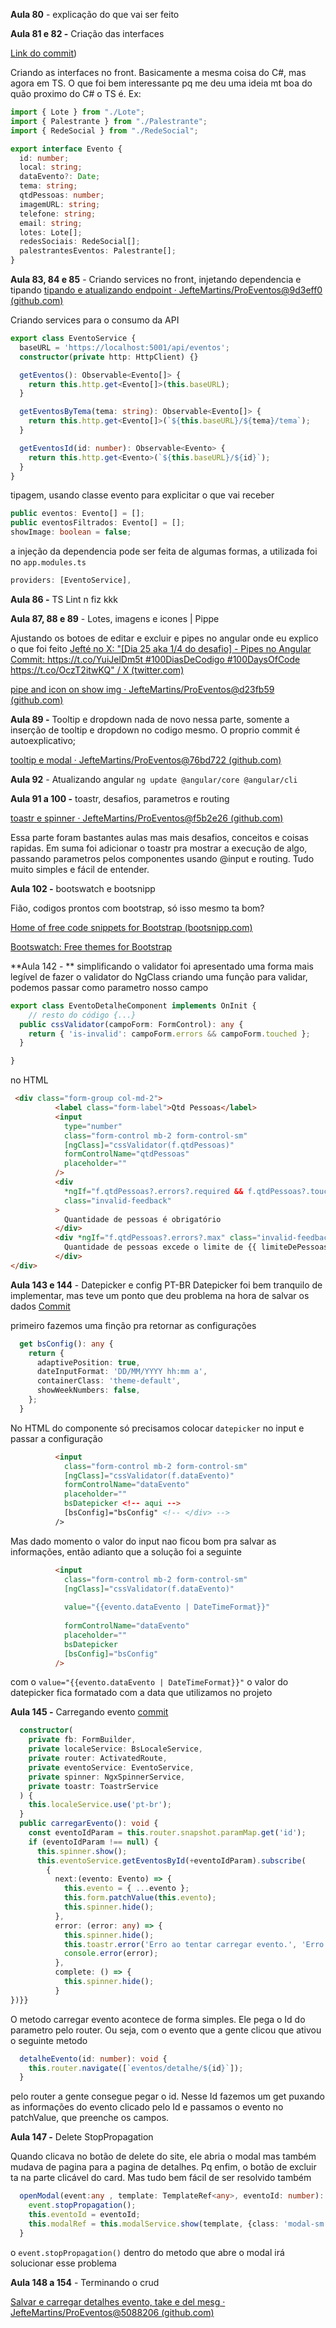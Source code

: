 **Aula 80** - explicação do que vai ser feito

**Aula 81 e 82 -** Criação das interfaces 

[Link do commit](https://github.com/JefteMartins/ProEventos/commit/bcadc9a00a368b33eab44b1e437a6eb195974d6e))

Criando as interfaces no front. Basicamente a mesma coisa do C#, mas agora em TS.
O que foi bem interessante pq me deu uma ideia mt boa do quão proximo do C# o TS é.
Ex:
```typescript
import { Lote } from "./Lote";
import { Palestrante } from "./Palestrante";
import { RedeSocial } from "./RedeSocial";

export interface Evento {
  id: number;
  local: string;
  dataEvento?: Date;
  tema: string;
  qtdPessoas: number;
  imagemURL: string;
  telefone: string;
  email: string;
  lotes: Lote[];
  redesSociais: RedeSocial[];
  palestrantesEventos: Palestrante[];
}
```

**Aula 83, 84 e 85**  - Criando services no front, injetando dependencia e tipando 
[tipando e atualizando endpoint · JefteMartins/ProEventos@9d3eff0 (github.com)](https://github.com/JefteMartins/ProEventos/commit/9d3eff06996f33b4b28cbef522c9bf79526b7d90#diff-995423baf0373c0d4cba4c59ef4a9e9e60938b2a4984a1cc3bf1739775dbfef7)

Criando services para o consumo da API

```typescript
export class EventoService {
  baseURL = 'https://localhost:5001/api/eventos';
  constructor(private http: HttpClient) {}

  getEventos(): Observable<Evento[]> {
    return this.http.get<Evento[]>(this.baseURL);
  }

  getEventosByTema(tema: string): Observable<Evento[]> {
    return this.http.get<Evento[]>(`${this.baseURL}/${tema}/tema`);
  }

  getEventosId(id: number): Observable<Evento> {
    return this.http.get<Evento>(`${this.baseURL}/${id}`);
  }
}
```

tipagem, usando classe evento para explicitar o que vai receber
```typescript
public eventos: Evento[] = [];
public eventosFiltrados: Evento[] = [];
showImage: boolean = false;
```

a injeção da dependencia pode ser feita de algumas formas, a utilizada foi no `app.modules.ts`

```typescript
providers: [EventoService],
```

**Aula 86 -** TS Lint
n fiz kkk

**Aula 87, 88 e 89** -  Lotes, imagens e icones | Pippe

Ajustando os botoes de editar e excluir e pipes no angular
onde eu explico o que foi feito
[Jefté no X: "[Dia 25 aka 1/4 do desafio] - Pipes no Angular Commit: https://t.co/YuiJelDm5t #100DiasDeCodigo #100DaysOfCode https://t.co/OczT2itwKQ" / X (twitter.com)](https://twitter.com/jetfemartins/status/1699963902669304125)

[pipe and icon on show img · JefteMartins/ProEventos@d23fb59 (github.com)](https://github.com/JefteMartins/ProEventos/commit/d23fb598b265cd7cb604401a3817e7717d715ebc)

**Aula 89 -** Tooltip e dropdown
nada de novo nessa parte, somente a inserção de tooltip e dropdown no codigo mesmo. O proprio commit é autoexplicativo;

[tooltip e modal · JefteMartins/ProEventos@76bd722 (github.com)](https://github.com/JefteMartins/ProEventos/commit/76bd722b2cc342900dd1c58c1c16187ef0f2ec87)




**Aula 92** - Atualizando angular
`ng update @angular/core @angular/cli` 


**Aula 91 a 100  -** toastr, desafios, parametros e routing

[toastr e spinner · JefteMartins/ProEventos@f5b2e26 (github.com)](https://github.com/JefteMartins/ProEventos/commit/f5b2e2641238573033f0d9c0d321ad0d16ce8246)

Essa parte foram bastantes aulas mas mais desafios, conceitos e coisas rapidas. Em suma foi adicionar o toastr pra mostrar a execução de algo, passando parametros pelos componentes usando @input e routing. Tudo muito simples e fácil de entender.

**Aula 102 -** bootswatch e bootsnipp

Fião, codigos prontos com bootstrap, só isso mesmo ta bom?

[Home of free code snippets for Bootstrap (bootsnipp.com)](https://bootsnipp.com/)

[Bootswatch: Free themes for Bootstrap](https://bootswatch.com/)

**Aula 142 - ** simplificando o validator
foi apresentado uma forma mais legível de fazer o validator do NgClass
criando uma função para validar, podemos passar como parametro nosso campo

```ts
export class EventoDetalheComponent implements OnInit {
	// resto do código {...}
  public cssValidator(campoForm: FormControl): any {
    return { 'is-invalid': campoForm.errors && campoForm.touched };
  }

}
```

no HTML
```html
 <div class="form-group col-md-2">
          <label class="form-label">Qtd Pessoas</label>
          <input
            type="number"
            class="form-control mb-2 form-control-sm"
            [ngClass]="cssValidator(f.qtdPessoas)"
            formControlName="qtdPessoas"
            placeholder=""
          />
          <div
            *ngIf="f.qtdPessoas?.errors?.required && f.qtdPessoas?.touched"
            class="invalid-feedback"
          >
            Quantidade de pessoas é obrigatório
          </div>
          <div *ngIf="f.qtdPessoas?.errors?.max" class="invalid-feedback">
            Quantidade de pessoas excede o limite de {{ limiteDePessoas }}
          </div>
</div>
```

**Aula 143 e 144** - Datepicker e config PT-BR
Datepicker foi bem tranquilo de implementar, mas teve um ponto que deu problema na hora de salvar os dados
[Commit](https://github.com/JefteMartins/ProEventos/commit/5c62d064661627a54abf7536d337b90b584d36f0)

primeiro fazemos uma finção pra retornar as configurações
```ts
  get bsConfig(): any {
    return {
      adaptivePosition: true,
      dateInputFormat: 'DD/MM/YYYY hh:mm a',
      containerClass: 'theme-default',
      showWeekNumbers: false,
    };
  }
```

No HTML do componente só precisamos colocar `datepicker` no input e passar a configuração

```html
          <input
            class="form-control mb-2 form-control-sm"
            [ngClass]="cssValidator(f.dataEvento)"
            formControlName="dataEvento"
            placeholder=""
            bsDatepicker <!-- aqui -->
            [bsConfig]="bsConfig" <!-- </div> -->
          />
```

Mas dado momento o valor do input nao ficou bom pra salvar as informações, então adianto que a solução foi a seguinte

```html
          <input
            class="form-control mb-2 form-control-sm"
            [ngClass]="cssValidator(f.dataEvento)"
			
            value="{{evento.dataEvento | DateTimeFormat}}"
           
            formControlName="dataEvento"
            placeholder=""
            bsDatepicker
            [bsConfig]="bsConfig"
          />
```

com o `value="{{evento.dataEvento | DateTimeFormat}}"` o valor do datepicker fica formatado com a data que utilizamos no projeto

**Aula 145 -** Carregando evento
[commit](https://github.com/JefteMartins/ProEventos/commit/172f106e56793faa56f4c0d99095eb40ce67a1b7)

```ts
  constructor(
    private fb: FormBuilder,
    private localeService: BsLocaleService,
    private router: ActivatedRoute,
    private eventoService: EventoService,
    private spinner: NgxSpinnerService,
    private toastr: ToastrService
  ) {
    this.localeService.use('pt-br');
  }
  public carregarEvento(): void {
    const eventoIdParam = this.router.snapshot.paramMap.get('id');
    if (eventoIdParam !== null) {
      this.spinner.show();
      this.eventoService.getEventosById(+eventoIdParam).subscribe(
        {
          next:(evento: Evento) => {
            this.evento = { ...evento };
            this.form.patchValue(this.evento);
            this.spinner.hide();
          },
          error: (error: any) => {
            this.spinner.hide();
            this.toastr.error('Erro ao tentar carregar evento.', 'Erro!');
            console.error(error);
          },
          complete: () => {
            this.spinner.hide();
          }
})}}
```

O metodo carregar evento acontece de forma simples. Ele pega o Id do parametro pelo router. Ou seja, com o evento que a gente clicou que ativou o seguinte metodo
```ts
  detalheEvento(id: number): void {
    this.router.navigate([`eventos/detalhe/${id}`]);
  }
```

pelo router a gente consegue pegar o id. Nesse Id fazemos um get puxando as informações do evento clicado pelo Id e passamos o evento no patchValue, que preenche os campos.

**Aula 147 -** Delete StopPropagation

Quando clicava no botão de delete do site, ele abria o modal mas também mudava de pagina para a pagina de detalhes. Pq enfim, o botão de excluir ta na parte clicável do card. Mas tudo bem fácil de ser resolvido também
```ts
  openModal(event:any , template: TemplateRef<any>, eventoId: number): void {
    event.stopPropagation();
    this.eventoId = eventoId;
    this.modalRef = this.modalService.show(template, {class: 'modal-sm'});
  }
```

o `event.stopPropagation()` dentro do metodo que abre o modal irá solucionar esse problema

**Aula 148 a 154** - Terminando o crud

[Salvar e carregar detalhes evento, take e del mesg · JefteMartins/ProEventos@5088206 (github.com)](https://github.com/JefteMartins/ProEventos/commit/5088206437656aee78d6e39d0b04375315907ce7)